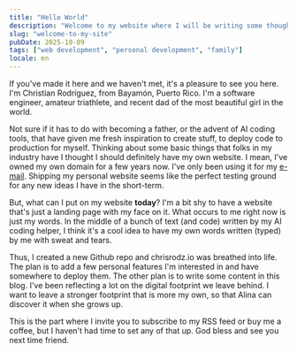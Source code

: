 ```yaml
---
title: "Hello World"
description: "Welcome to my website where I will be writing some thoughts out loud"
slug: "welcome-to-my-site"
pubDate: 2025-10-09
tags: ["web development", "personal development", "family"]
locale: en
---
```


If you've made it here and we haven't met, it's a pleasure to see you here. I'm Christian Rodríguez, from Bayamón, Puerto Rico. I'm a software engineer, amateur triathlete, and recent dad of the most beautiful girl in the world.

Not sure if it has to do with becoming a father, or the advent of AI coding tools, that have given me fresh inspiration to create stuff, to deploy code to production for myself. Thinking about some basic things that folks in my industry have I thought I should definitely have my own website. I mean, I've owned my own domain for a few years now. I've only been using it for my [e-mail](mailto:hey@chrisrodz.io). Shipping my personal website seems like the perfect testing ground for any new ideas I have in the short-term.

But, what can I put on my website **today**? I'm a bit shy to have a website that's just a landing page with my face on it. What occurs to me right now is just my words. In the middle of a bunch of text (and code) written by my AI coding helper, I think it's a cool idea to have my own words written (typed) by me with sweat and tears.

Thus, I created a new Github repo and chrisrodz.io was breathed into life. The plan is to add a few personal features I'm interested in and have somewhere to deploy them. The other plan is to write some content in this blog. I've been reflecting a lot on the digital footprint we leave behind. I want to leave a stronger footprint that is more my own, so that Alina can discover it when she grows up.

This is the part where I invite you to subscribe to my RSS feed or buy me a coffee, but I haven't had time to set any of that up. God bless and see you next time friend.

